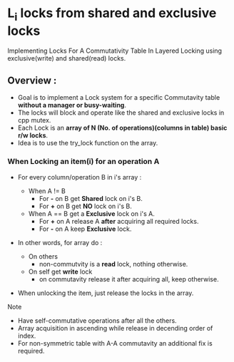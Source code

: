 # L<sub>i</sub> locks from shared and exclusive locks
Implementing Locks For A Commutativity Table In Layered Locking using exclusive(write) and shared(read) locks.
## Overview :
- Goal is to implement a Lock system for a specific Commutavity table **without a manager or busy-waiting**.
- The locks will block and operate like the shared and exclusive locks in cpp mutex.
- Each Lock is an **array of N (No. of operations)(columns in table) basic r/w locks**.
- Idea is to use the try_lock function on the array.

### When Locking an item(i) for an operation A

   - For every column/operation B in i's array :
     - When A != B
       - For **-** on B get **Shared** lock on i's B.
       - For **+** on B get **NO** lock on i's B.
     - When A == B get a **Exclusive** lock on i's A.
       - For **+** on A release A **after** acquiring all required locks.
       - For **-** on A keep **Exclusive** lock.
         

   - In other words, for array do :
   
      - On others 
         - non-commutvity is a **read** lock, nothing otherwise.
      - On self get **write** lock
         - on commutavity release it after acquiring all, keep otherwise.

   - When unlocking the item, just release the locks in the array.

> [!NOTE]
> - Have self-commutative operations after all the others.
> - Array acquisition in ascending while release in decending order of index. 
> - For non-symmetric table with A-A commutavity an additional fix is required.
